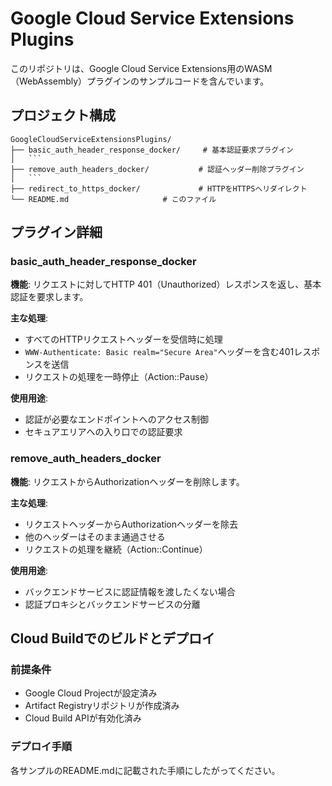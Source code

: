 # Google Cloud Service Extensions Plugins

このリポジトリは、Google Cloud Service Extensions用のWASM（WebAssembly）プラグインのサンプルコードを含んでいます。

## プロジェクト構成

```
GoogleCloudServiceExtensionsPlugins/
├── basic_auth_header_response_docker/     # 基本認証要求プラグイン
│   ```
├── remove_auth_headers_docker/           # 認証ヘッダー削除プラグイン
│   ```
├── redirect_to_https_docker/             # HTTPをHTTPSへリダイレクト
└── README.md                     # このファイル
```

## プラグイン詳細

### basic_auth_header_response_docker

**機能**: リクエストに対してHTTP 401（Unauthorized）レスポンスを返し、基本認証を要求します。

**主な処理**:
- すべてのHTTPリクエストヘッダーを受信時に処理
- `WWW-Authenticate: Basic realm="Secure Area"`ヘッダーを含む401レスポンスを送信
- リクエストの処理を一時停止（Action::Pause）

**使用用途**: 
- 認証が必要なエンドポイントへのアクセス制御
- セキュアエリアへの入り口での認証要求

### remove_auth_headers_docker

**機能**: リクエストからAuthorizationヘッダーを削除します。

**主な処理**:
- リクエストヘッダーからAuthorizationヘッダーを除去
- 他のヘッダーはそのまま通過させる
- リクエストの処理を継続（Action::Continue）

**使用用途**:
- バックエンドサービスに認証情報を渡したくない場合
- 認証プロキシとバックエンドサービスの分離



## Cloud Buildでのビルドとデプロイ

### 前提条件

- Google Cloud Projectが設定済み
- Artifact Registryリポジトリが作成済み
- Cloud Build APIが有効化済み

### デプロイ手順

各サンプルのREADME.mdに記載された手順にしたがってください。
